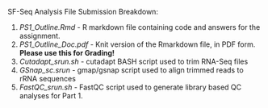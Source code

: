 SF-Seq Analysis File Submission Breakdown:

1. *PS1_Outline.Rmd* - R markdown file containing code and answers for the assignment.
2. *PS1_Outline_Doc.pdf* - Knit version of the Rmarkdown file, in PDF form. **Please use this for Grading!**
3. *Cutadapt_srun.sh* - cutadapt BASH script used to trim RNA-Seq files
4. *GSnap_sc.srun* - gmap/gsnap script used to align trimmed reads to rRNA sequences
5. *FastQC_srun.sh* - FastQC script used to generate library based QC analyses for Part 1.
